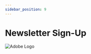 ```yaml
---
sidebar_position: 9
---
```


# Newsletter Sign-Up

![Adobe Logo](/img/store-usuario/19.png "Hover text")
